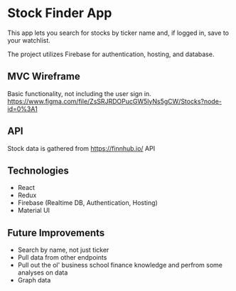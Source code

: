 # Stock Finder App

This app lets you search for stocks by ticker name and, if logged in, save to your watchlist.

The project utilizes Firebase for authentication, hosting, and database.

## MVC Wireframe

Basic functionality, not including the user sign in.
https://www.figma.com/file/ZsSRJRDOPucGW5lyNs5gCW/Stocks?node-id=0%3A1

## API

Stock data is gathered from https://finnhub.io/ API

## Technologies

- React
- Redux
- Firebase (Realtime DB, Authentication, Hosting)
- Material UI

## Future Improvements

- Search by name, not just ticker
- Pull data from other endpoints
- Pull out the ol' business school finance knowledge and perfrom some analyses on data
- Graph data
